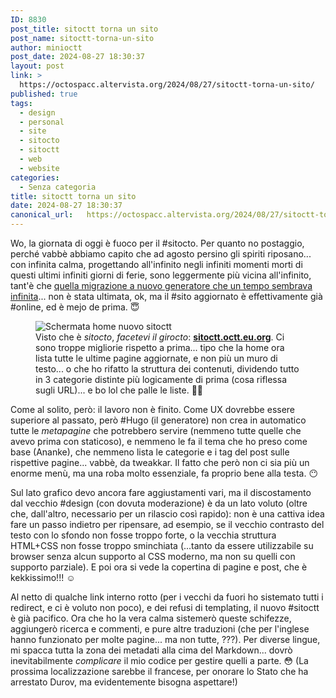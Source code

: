 ```yaml
---
ID: 8830
post_title: sitoctt torna un sito
post_name: sitoctt-torna-un-sito
author: minioctt
post_date: 2024-08-27 18:30:37
layout: post
link: >
  https://octospacc.altervista.org/2024/08/27/sitoctt-torna-un-sito/
published: true
tags:
  - design
  - personal
  - site
  - sitocto
  - sitoctt
  - web
  - website
categories:
  - Senza categoria
title: sitoctt torna un sito
date: 2024-08-27 18:30:37
canonical_url:   https://octospacc.altervista.org/2024/08/27/sitoctt-torna-un-sito/
---
```

<!-- wp:paragraph -->
<p>Wo, la giornata di oggi è fuoco per il #sitocto. Per quanto no postaggio, perché vabbè abbiamo capito che ad agosto persino gli spiriti riposano... con infinita calma, progettando all'infinito negli infiniti momenti morti di questi ultimi infiniti giorni di ferie, sono leggermente più vicina all'infinito, tant'è che <a href="2024/08/24/sitoctt-con-piu-octt/">quella migrazione a nuovo generatore che un tempo sembrava infinita</a>... non è stata ultimata, ok, ma il #sito aggiornato è effettivamente già #online, ed è mejo de prima. 😇</p>
<!-- /wp:paragraph -->

<!-- wp:paragraph -->
<p></p>
<!-- /wp:paragraph -->

<!-- wp:image {"id":8829,"sizeSlug":"large","linkDestination":"none"} -->
<figure class="wp-block-image size-large"><img src="{{site.cdnurl}}/assets/uploads/2024/08/screenshot_2024-08-27-17-38-31-821_org7279596227665060744-665x1440.jpg" alt="Schermata home nuovo sitoctt" class="wp-image-8829"/><figcaption class="wp-element-caption">Visto che è <em>sitocto</em>, <em>facetevi il girocto</em>: <strong><a href="https://sitoctt.octt.eu.org">sitoctt.octt.eu.org</a></strong>. Ci sono troppe migliorie rispetto a prima... tipo che la home ora lista tutte le ultime pagine aggiornate, e non più un muro di testo... o che ho rifatto la struttura dei contenuti, dividendo tutto in 3 categorie distinte più logicamente di prima (cosa riflessa sugli URL)... e bo lol che palle le liste. 😵‍💫</figcaption></figure>
<!-- /wp:image -->

<!-- wp:paragraph -->
<p></p>
<!-- /wp:paragraph -->

<!-- wp:paragraph -->
<p>Come al solito, però: il lavoro non è finito. Come UX dovrebbe essere superiore al passato, però #Hugo (il generatore) non crea in automatico tutte le <em>metapagine</em> che potrebbero servire (nemmeno tutte quelle che avevo prima con staticoso), e nemmeno le fa il tema che ho preso come base (Ananke), che nemmeno lista le categorie e i tag del post sulle rispettive pagine... vabbè, da tweakkar. Il fatto che però non ci sia più un enorme menù, ma una roba molto essenziale, fa proprio bene alla testa. 😶</p>
<!-- /wp:paragraph -->

<!-- wp:paragraph -->
<p>Sul lato grafico devo ancora fare aggiustamenti vari, ma il discostamento dal vecchio #design (con dovuta moderazione) è da un lato voluto (oltre che, dall'altro, necessario per un rilascio così rapido): non è una cattiva idea fare un passo indietro per ripensare, ad esempio, se il vecchio contrasto del testo con lo sfondo non fosse troppo forte, o la vecchia struttura HTML+CSS non fosse troppo sminchiata (...tanto da essere utilizzabile su browser senza alcun supporto al CSS moderno, ma non su quelli con supporto parziale). E poi ora si vede la copertina di pagine e post, che è kekkissimo!!! ☺️</p>
<!-- /wp:paragraph -->

<!-- wp:paragraph -->
<p>Al netto di qualche link interno rotto (per i vecchi da fuori ho sistemato tutti i redirect, e ci è voluto non poco), e dei refusi di templating, il nuovo #sitoctt è già pacifico. Ora che ho la vera calma sistemerò queste schifezze, aggiungerò ricerca e commenti, e pure altre traduzioni (che per l'inglese hanno funzionato per molte pagine... ma non tutte, ???). Per diverse lingue, mi spacca tutta la zona dei metadati alla cima del Markdown... dovrò inevitabilmente <em>complicare</em> il mio codice&nbsp;per gestire quelli a parte. 😳 (La prossima localizzazione sarebbe il francese, per onorare lo Stato che ha arrestato Durov, ma evidentemente bisogna aspettare!)</p>
<!-- /wp:paragraph -->